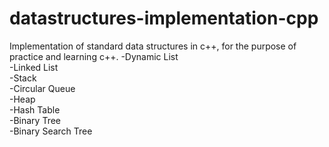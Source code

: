 # datastructures-implementation-cpp
Implementation of standard data structures in c++, for the purpose of practice and learning c++.
-Dynamic List<br/>
-Linked List<br/>
-Stack<br/>
-Circular Queue<br/>
-Heap<br/>
-Hash Table<br/>
-Binary Tree<br/>
-Binary Search Tree<br/>

